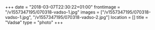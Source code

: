 +++
date = "2018-03-07T22:30:22+01:00"
frontimage = "/v1557347195/070318-vadso-1.jpg"
images = ["/v1557347195/070318-vadso-1.jpg", "/v1557347195/070318-vadso-2.jpg"]
location = []
title = "Vadsø"
type = "photo"
+++
